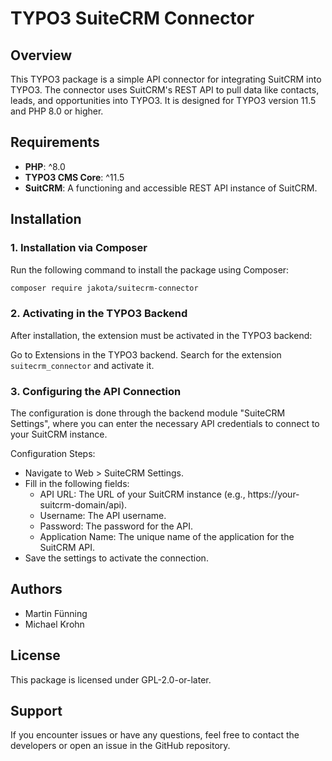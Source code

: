 # TYPO3 SuiteCRM Connector

## Overview

This TYPO3 package is a simple API connector for integrating SuitCRM into TYPO3. The connector uses SuitCRM's REST API to pull data like contacts, leads, and opportunities into TYPO3. It is designed for TYPO3 version 11.5 and PHP 8.0 or higher.

## Requirements

- **PHP**: ^8.0
- **TYPO3 CMS Core**: ^11.5
- **SuitCRM**: A functioning and accessible REST API instance of SuitCRM.

## Installation

### 1. Installation via Composer

Run the following command to install the package using Composer:

```bash
composer require jakota/suitecrm-connector
```

### 2. Activating in the TYPO3 Backend
After installation, the extension must be activated in the TYPO3 backend:

Go to Extensions in the TYPO3 backend.
Search for the extension `suitecrm_connector` and activate it.

### 3. Configuring the API Connection
The configuration is done through the backend module "SuiteCRM Settings", where you can enter the necessary API credentials to connect to your SuitCRM instance.

Configuration Steps:
- Navigate to Web > SuiteCRM Settings.
- Fill in the following fields:
  - API URL: The URL of your SuitCRM instance (e.g., https://your-suitcrm-domain/api).
  - Username: The API username.
  - Password: The password for the API.
  - Application Name: The unique name of the application for the SuitCRM API.
- Save the settings to activate the connection.

## Authors
- Martin Fünning
- Michael Krohn

## License
This package is licensed under GPL-2.0-or-later.


## Support
If you encounter issues or have any questions, feel free to contact the developers or open an issue in the GitHub repository.
